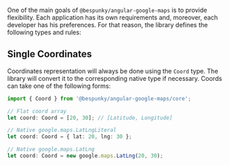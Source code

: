 One of the main goals of `@bespunky/angular-google-maps` is to provide flexibility. Each application has its own requirements and, moreover, each developer has his preferences. For that reason, the library defines the following types and rules:

## Single Coordinates
Coordinates representation will always be done using the `Coord` type. The library will convert it to the corresponding native type if necessary. Coords can take one of the following forms:
```typescript
import { Coord } from '@bespunky/angular-google-maps/core';

// Flat coord array
let coord: Coord = [20, 30]; // [Latitude, Longitude]

// Native google.maps.LatLngLiteral
let coord: Coord = { lat: 20, lng: 30 };

// Native google.maps.LatLng
let coord: Coord = new google.maps.LatLng(20, 30);
